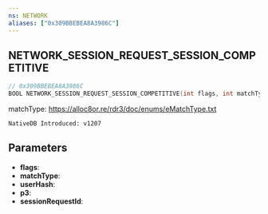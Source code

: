 ```yaml
---
ns: NETWORK
aliases: ["0x309BBEBEA8A3986C"]
---
```

## NETWORK_SESSION_REQUEST_SESSION_COMPETITIVE

```c
// 0x309BBEBEA8A3986C
BOOL NETWORK_SESSION_REQUEST_SESSION_COMPETITIVE(int flags, int matchType, int userHash, int p3, Any* sessionRequestId);
```

matchType: https://alloc8or.re/rdr3/doc/enums/eMatchType.txt

```
NativeDB Introduced: v1207
```

## Parameters
* **flags**:
* **matchType**:
* **userHash**:
* **p3**:
* **sessionRequestId**:

